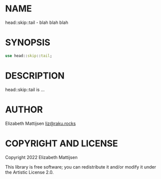 NAME
====

head::skip::tail - blah blah blah

SYNOPSIS
========

```raku
use head::skip::tail;
```

DESCRIPTION
===========

head::skip::tail is ...

AUTHOR
======

Elizabeth Mattijsen <liz@raku.rocks>

COPYRIGHT AND LICENSE
=====================

Copyright 2022 Elizabeth Mattijsen

This library is free software; you can redistribute it and/or modify it under the Artistic License 2.0.

